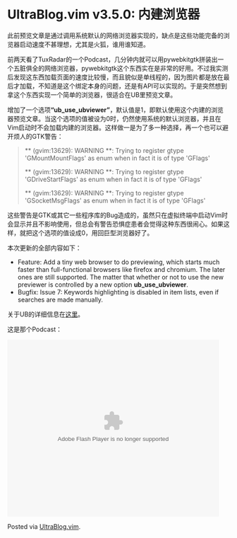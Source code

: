# UltraBlog.vim v3.5.0: 内建浏览器

<p>此前预览文章是通过调用系统默认的网络浏览器实现的，缺点是这些功能完备的浏览器启动速度不甚理想，尤其是火狐，谁用谁知道。</p>
<p>前两天看了TuxRadar的一个Podcast，几分钟内就可以用pywebkitgtk拼装出一个五脏俱全的网络浏览器，pywebkitgtk这个东西实在是非常的好用。不过我实测后发现这东西加载页面的速度比较慢，而且貌似是单线程的，因为图片都是放在最后才加载，不知道是这个绑定本身的问题，还是有API可以实现的。于是突然想到拿这个东西实现一个简单的浏览器，很适合在UB里预览文章。</p>
<p>增加了一个选项<strong>“ub_use_ubviewer”</strong>，默认值是1，即默认使用这个内建的浏览器预览文章。当这个选项的值被设为0时，仍然使用系统的默认浏览器，并且在Vim启动时不会加载内建的浏览器。这样做一是为了多一种选择，再一个也可以避开烦人的GTK警告：</p>
<blockquote>
<p>** (gvim:13629): WARNING **: Trying to register gtype 'GMountMountFlags' as enum when in fact it is of type 'GFlags'</p>
<p>** (gvim:13629): WARNING **: Trying to register gtype 'GDriveStartFlags' as enum when in fact it is of type 'GFlags'</p>
<p>** (gvim:13629): WARNING **: Trying to register gtype 'GSocketMsgFlags' as enum when in fact it is of type 'GFlags'</p>
</blockquote>
<p>这些警告是GTK或其它一些程序库的Bug造成的，虽然只在虚拟终端中启动Vim时会显示并且不影响使用，但总会有警告恐惧症患者会觉得这种东西很闹心。如果这样，就把这个选项的值设成0，用回巨型浏览器好了。</p>
<p>本次更新的全部内容如下：</p>
<ul>
<li>Feature: Add a tiny web browser to do previewing, which starts much faster than full-functional browsers like firefox and chromium. The later ones are still supported. The matter that whether or not to use the new previewer is controlled by a new option <strong>ub_use_ubviewer</strong>.</li>
<li>Bugfix: Issue 7: Keywords highlighting is disabled in item lists, even if searches are made manually.</li>
</ul>
<p>关于UB的详细信息在<a href="http://0x3f.org/?p=1894">这里</a>。</p>
<p>这是那个Podcast：</p>
<p><embed src='http://player.youku.com/player.php/sid/XMzg5MTc1OTI4/v.swf' quality='high' width='480' height='400' align='middle' allowScriptAccess='sameDomain' type='application/x-shockwave-flash'></embed></p>
<p>Posted via <a href="http://0x3f.org/?p=1894">UltraBlog.vim</a>.</p>

